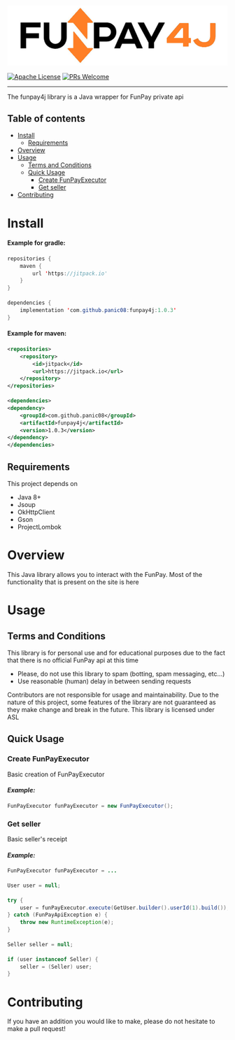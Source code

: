 ![FunPay4j Logo](./funpay4j.jpg)

[![Apache License](http://img.shields.io/badge/license-ASL-blue.svg)](https://github.com/panic08/funpay4j/blob/master/COPYING)
[![PRs Welcome](https://img.shields.io/badge/PRs-welcome-brightgreen.svg)](https://legacy.reactjs.org/docs/how-to-contribute.html#your-first-pull-request)

---

The funpay4j library is a Java wrapper for FunPay private api
## Table of contents
- [Install](#install)
    - [Requirements](#requirements)
- [Overview](#overview)
- [Usage](#usage)
    - [Terms and Conditions](#terms-and-conditions)
    - [Quick Usage](#quick-usage)
        - [Create FunPayExecutor](#create-funpayexecutor)
        - [Get seller](#get-seller)
- [Contributing](#contributing)

# Install

#### Example for gradle:
```java
repositories {
    maven {
        url 'https://jitpack.io'
    }
}

dependencies {
    implementation 'com.github.panic08:funpay4j:1.0.3'
}
```

#### Example for maven:
```xml
<repositories>
    <repository>
        <id>jitpack</id>
        <url>https://jitpack.io</url>
    </repository>
</repositories>

<dependencies>
<dependency>
    <groupId>com.github.panic08</groupId>
    <artifactId>funpay4j</artifactId>
    <version>1.0.3</version>
</dependency>
</dependencies>
```

## Requirements
This project depends on
- Java 8+
- Jsoup
- OkHttpClient
- Gson
- ProjectLombok

# Overview
This Java library allows you to interact with the FunPay. Most of the functionality that is present on the site is here

# Usage
## Terms and Conditions
This library is for personal use and for educational purposes due to the fact that there is no official FunPay api at this time

- Please, do not use this library to spam (botting, spam messaging, etc...)
- Use reasonable (human) delay in between sending requests

Contributors are not responsible for usage and maintainability. Due to the nature of this project, some features of the library are not guaranteed as they make change and break in the future. This library is licensed under ASL

## Quick Usage

### Create FunPayExecutor
Basic creation of FunPayExecutor
#### *Example:*
```java
FunPayExecutor funPayExecutor = new FunPayExecutor();
```

### Get seller
Basic seller's receipt
#### *Example:*
```java
FunPayExecutor funPayExecutor = ...

User user = null;

try {
    user = funPayExecutor.execute(GetUser.builder().userId(1).build());
} catch (FunPayApiException e) {
    throw new RuntimeException(e);
}

Seller seller = null;

if (user instanceof Seller) {
    seller = (Seller) user;
}
```

# Contributing
If you have an addition you would like to make, please do not hesitate to make a pull request!
